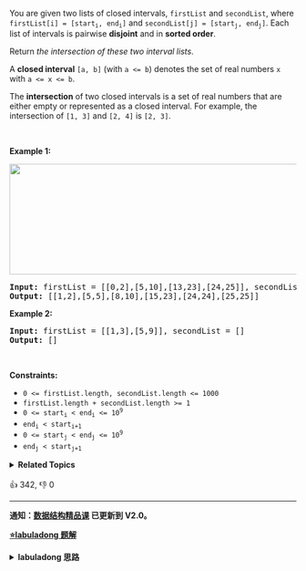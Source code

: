 <p>You are given two lists of closed intervals, <code>firstList</code> and <code>secondList</code>, where <code>firstList[i] = [start<sub>i</sub>, end<sub>i</sub>]</code> and <code>secondList[j] = [start<sub>j</sub>, end<sub>j</sub>]</code>. Each list of intervals is pairwise <strong>disjoint</strong> and in <strong>sorted order</strong>.</p>

<p>Return <em>the intersection of these two interval lists</em>.</p>

<p>A <strong>closed interval</strong> <code>[a, b]</code> (with <code>a &lt;= b</code>) denotes the set of real numbers <code>x</code> with <code>a &lt;= x &lt;= b</code>.</p>

<p>The <strong>intersection</strong> of two closed intervals is a set of real numbers that are either empty or represented as a closed interval. For example, the intersection of <code>[1, 3]</code> and <code>[2, 4]</code> is <code>[2, 3]</code>.</p>

<p>&nbsp;</p> 
<p><strong class="example">Example 1:</strong></p> 
<img alt="" src="https://assets.leetcode.com/uploads/2019/01/30/interval1.png" style="width: 700px; height: 194px;" /> 
<pre>
<strong>Input:</strong> firstList = [[0,2],[5,10],[13,23],[24,25]], secondList = [[1,5],[8,12],[15,24],[25,26]]
<strong>Output:</strong> [[1,2],[5,5],[8,10],[15,23],[24,24],[25,25]]
</pre>

<p><strong class="example">Example 2:</strong></p>

<pre>
<strong>Input:</strong> firstList = [[1,3],[5,9]], secondList = []
<strong>Output:</strong> []
</pre>

<p>&nbsp;</p> 
<p><strong>Constraints:</strong></p>

<ul> 
 <li><code>0 &lt;= firstList.length, secondList.length &lt;= 1000</code></li> 
 <li><code>firstList.length + secondList.length &gt;= 1</code></li> 
 <li><code>0 &lt;= start<sub>i</sub> &lt; end<sub>i</sub> &lt;= 10<sup>9</sup></code></li> 
 <li><code>end<sub>i</sub> &lt; start<sub>i+1</sub></code></li> 
 <li><code>0 &lt;= start<sub>j</sub> &lt; end<sub>j</sub> &lt;= 10<sup>9</sup> </code></li> 
 <li><code>end<sub>j</sub> &lt; start<sub>j+1</sub></code></li> 
</ul>

<details><summary><strong>Related Topics</strong></summary>数组 | 双指针</details><br>

<div>👍 342, 👎 0</div>

<div id="labuladong"><hr>

**通知：[数据结构精品课](https://aep.h5.xeknow.com/s/1XJHEO) 已更新到 V2.0。**



<p><strong><a href="https://labuladong.github.io/article?qno=986" target="_blank">⭐️labuladong 题解</a></strong></p>
<details><summary><strong>labuladong 思路</strong></summary>

## 基本思路

我们用 `[a1, a2]` 和 `[b1, b2]` 表示在 `A` 和 `B` 中的两个区间，如果这两个区间有交集，需满足 `b2 >= a1 && a2 >= b1`，分下面四种情况：

![](https://labuladong.github.io/algo/images/intersection/2.jpg)

根据上图可以发现规律，假设交集区间是 `[c1, c2]`，那么 `c1 = max(a1, b1), c2 = min(a2, b2)`：

![](https://labuladong.github.io/algo/images/intersection/3.jpg)

这一点就是寻找交集的核心。

**详细题解：[一个方法解决三道区间问题](https://labuladong.github.io/article/fname.html?fname=区间问题合集)**

**标签：[区间问题](https://mp.weixin.qq.com/mp/appmsgalbum?__biz=MzAxODQxMDM0Mw==&action=getalbum&album_id=2122021012031569922)，[数组双指针](https://mp.weixin.qq.com/mp/appmsgalbum?__biz=MzAxODQxMDM0Mw==&action=getalbum&album_id=2120601117519675393)**

## 解法代码

```java
class Solution {
    public int[][] intervalIntersection(int[][] A, int[][] B) {
        List<int[]> res = new LinkedList<>();
        int i = 0, j = 0;
        while (i < A.length && j < B.length) {
            int a1 = A[i][0], a2 = A[i][1];
            int b1 = B[j][0], b2 = B[j][1];

            if (b2 >= a1 && a2 >= b1) {
                res.add(new int[]{
                        Math.max(a1, b1), Math.min(a2, b2)
                });
            }
            if (b2 < a2) {
                j++;
            } else {
                i++;
            }
        }
        return res.toArray(new int[0][0]);
    }
}
```

**类似题目**：
  - [1288. 删除被覆盖区间 🟠](/problems/remove-covered-intervals)
  - [56. 合并区间 🟠](/problems/merge-intervals)
  - [剑指 Offer II 074. 合并区间 🟠](/problems/SsGoHC)

</details>
</div>



